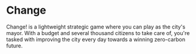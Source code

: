# Change
Change! is a lightweight strategic game where you can play as the city's mayor. With a budget and several thousand citizens to take care of, you're tasked with improving the city every day towards a winning zero-carbon future. 
